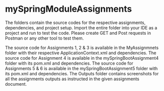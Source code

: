 # mySpringModuleAssignments
The folders contain the source codes for the respective assignments, dependencies, and project setup. Import the entire folder into your IDE as a project and run to test the code. Please create GET and Post requests in Postman or any other tool to test them.

The source code for Assignments 1, 2 & 3 is available in the MyAssignmnets folder with their respective ApplicationContext.xml and dependencies.
The source code for Assignment 4 is available in the mySpringBootAssignment4 folder with its pom.xml and dependencies.
The source code for Assignments 5 & 6 is available in the mySpringBootAssignment5 folder with its pom.xml and dependencies.
The Outputs folder contains screenshots for all the assignments outputs as instructed in the given assignments document.
